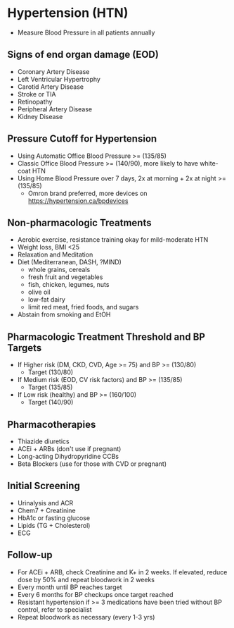 # Hypertension (HTN)

- Measure Blood Pressure in all patients annually

## Signs of end organ damage (EOD)
- Coronary Artery Disease
- Left Ventricular Hypertrophy
- Carotid Artery Disease
- Stroke or TIA
- Retinopathy
- Peripheral Artery Disease
- Kidney Disease

## Pressure Cutoff for Hypertension
- Using Automatic Office Blood Pressure >= (135/85)
- Classic Office Blood Pressure >= (140/90), more likely to have white-coat HTN
- Using Home Blood Pressure over 7 days, 2x at morning + 2x at night >= (135/85)
    - Omron brand preferred, more devices on https://hypertension.ca/bpdevices

## Non-pharmacologic Treatments
- Aerobic exercise, resistance training okay for mild-moderate HTN
- Weight loss, BMI <25
- Relaxation and Meditation
- Diet (Mediterranean, DASH, ?MIND)
    - whole grains, cereals
    - fresh fruit and vegetables
    - fish, chicken, legumes, nuts
    - olive oil
    - low-fat dairy
    - limit red meat, fried foods, and sugars
- Abstain from smoking and EtOH

## Pharmacologic Treatment Threshold and BP Targets
- If Higher risk (DM, CKD, CVD, Age >= 75) and BP >= (130/80)
    - Target (130/80)
- If Medium risk (EOD, CV risk factors) and BP >= (135/85)
    - Target (135/85)
- If Low risk (healthy) and BP >= (160/100)
    - Target (140/90)

## Pharmacotherapies
- Thiazide diuretics
- ACEi + ARBs (don't use if pregnant)
- Long-acting Dihydropyridine CCBs
- Beta Blockers (use for those with CVD or pregnant)

## Initial Screening
- Urinalysis and ACR
- Chem7 + Creatinine
- HbA1c or fasting glucose
- Lipids (TG + Cholesterol)
- ECG

## Follow-up
- For ACEi + ARB, check Creatinine and K+ in 2 weeks. If elevated, reduce dose by 50% and repeat bloodwork in 2 weeks
- Every month until BP reaches target
- Every 6 months for BP checkups once target reached
- Resistant hypertension if >= 3 medications have been tried without BP control, refer to specialist
- Repeat bloodwork as necessary (every 1-3 yrs)
